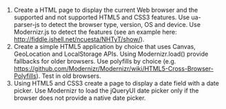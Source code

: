 1. Create a HTML page to display the current Web browser and the supported and not supported HTML5 and CSS3 features. Use ua-parser-js to detect the browser type, version, OS and device. Use Modernizr.js to detect the features (see an example here: http://fiddle.jshell.net/ncuesta/NHTyT/show/).
2. Create a simple HTML5 application by choice that uses Canvas, GeoLocation and LocalStorage APIs. Using Modernizr.load() provide fallbacks for older browsers. Use polyfills by choice (e.g. https://github.com/Modernizr/Modernizr/wiki/HTML5-Cross-Browser-Polyfills). Test in old browsers.
3. Using HTML5 and CSS3 create a page to display a date field with a date picker. Use Modernizr to load the jQueryUI date picker only if the browser does not provide a native date picker.
